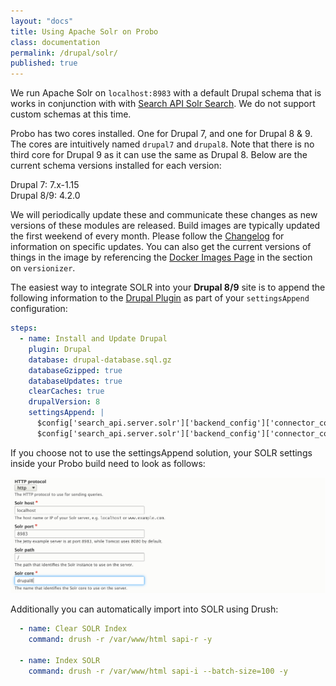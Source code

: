 ```yaml
---
layout: "docs"
title: Using Apache Solr on Probo
class: documentation
permalink: /drupal/solr/
published: true
---
```

We run Apache Solr on `localhost:8983` with a default Drupal schema that is works in conjunction with with [Search API Solr Search](https://www.drupal.org/project/search_api_solr). We do not support custom schemas at this time. 

Probo has two cores installed. One for Drupal 7, and one for Drupal 8 & 9. The cores are intuitively named `drupal7` and `drupal8`. Note that there is no third core for Drupal 9 as it can use the same as Drupal 8. Below are the current schema versions installed for each version: 

Drupal 7: 7.x-1.15  
Drupal 8/9: 4.2.0  

We will periodically update these and communicate these changes as new versions of these modules are released. Build images are typically updated the first weekend of every month. Please follow the [Changelog](/changelog) for information on specific updates. You can also get the current versions of things in the image by referencing the [Docker Images Page](/build/images/) in the section on `versionizer`.  

The easiest way to integrate SOLR into your **Drupal 8/9** site is to append the following information to the [Drupal Plugin](https://docs.probo.ci/plugins/drupal-plugin/) as part of your `settingsAppend` configuration:  

```yaml
steps:
  - name: Install and Update Drupal
    plugin: Drupal
    database: drupal-database.sql.gz
    databaseGzipped: true
    databaseUpdates: true
    clearCaches: true
    drupalVersion: 8
    settingsAppend: |
      $config['search_api.server.solr']['backend_config']['connector_config']['host'] = 'localhost';
      $config['search_api.server.solr']['backend_config']['connector_config']['core'] = 'drupal8';
```

If you choose not to use the settingsAppend solution, your SOLR settings inside your Probo build need to look as follows:  

<img src='/images/solr.png' alt="SAPI configuration">

Additionally you can automatically import into SOLR using Drush:  

```yaml
  - name: Clear SOLR Index
    command: drush -r /var/www/html sapi-r -y
    
  - name: Index SOLR
    command: drush -r /var/www/html sapi-i --batch-size=100 -y
```
